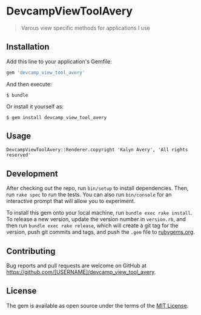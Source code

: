 # DevcampViewToolAvery

>Varous view specific methods for applications I use

## Installation

Add this line to your application's Gemfile:

```ruby
gem 'devcamp_view_tool_avery'
```

And then execute:

    $ bundle

Or install it yourself as:

    $ gem install devcamp_view_tool_avery

## Usage

```
DevcampViewToolAvery::Renderer.copyright 'Kalyn Avery', 'All rights reserved'
```
## Development

After checking out the repo, run `bin/setup` to install dependencies. Then, run `rake spec` to run the tests. You can also run `bin/console` for an interactive prompt that will allow you to experiment.

To install this gem onto your local machine, run `bundle exec rake install`. To release a new version, update the version number in `version.rb`, and then run `bundle exec rake release`, which will create a git tag for the version, push git commits and tags, and push the `.gem` file to [rubygems.org](https://rubygems.org).

## Contributing

Bug reports and pull requests are welcome on GitHub at https://github.com/[USERNAME]/devcamp_view_tool_avery.


## License

The gem is available as open source under the terms of the [MIT License](http://opensource.org/licenses/MIT).

